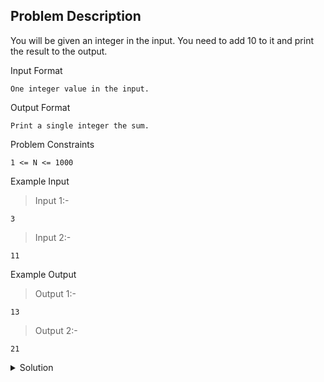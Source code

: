 ## Problem Description

You will be given an integer in the input. You need to add 10 to it and print the result to the output.

Input Format
```
One integer value in the input.
```
Output Format
```
Print a single integer the sum.
```
Problem Constraints
```
1 <= N <= 1000
```
Example Input
>Input 1:-
```
3
```

>Input 2:-
```
11
```

Example Output
>Output 1:-
```
13
```

>Output 2:-
```
21
```

<details>
  <summary>Solution</summary>
    Solution is not yet added!